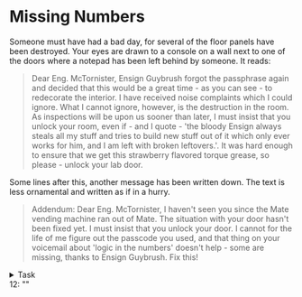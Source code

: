 # Missing Numbers

Someone must have had a bad day, for several of the floor panels have been destroyed. Your eyes are drawn to a console on a wall next to
one of the doors where a notepad has been left behind by someone. It reads:

> Dear Eng. McTornister, Ensign Guybrush forgot the passphrase again and decided that this would be a great time - as you can see - to
> redecorate the interior. I have received noise complaints which I could ignore. What I cannot ignore, however, is the destruction in the
> room. As inspections will be upon us sooner than later, I must insist that you unlock your room, even if - and I quote - 'the bloody
> Ensign always steals all my stuff and tries to build new stuff out of it which only ever works for him, and I am left with broken leftovers.'.
> It was hard enough to ensure that we get this strawberry flavored torque grease, so please - unlock your lab door.

Some lines after this, another message has been written down. The text is less ornamental and written as if in a hurry.

> Addendum: Dear Eng. McTornister, I haven't seen you since the Mate vending machine ran out of Mate. The situation with your door hasn't
> been fixed yet. I must insist that you unlock your door. I cannot for the life of me figure out the passcode you used, and that thing on
> your voicemail about 'logic in the numbers' doesn't help - some are missing, thanks to Ensign Guybrush. Fix this!

<details><summary>Task</summary>
To proceed, solve the mystery of the missing numbers. Write them with no separation, reading from the top, left to right, behind the `12:`.
</details>

<div class="key">
12: ""
</div>
